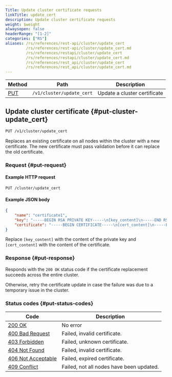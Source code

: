 ```yaml
---
Title: Update cluster certificate requests
linkTitle: update_cert
description: Update cluster certificate requests
weight: $weight
alwaysopen: false
headerRange: "[1-2]"
categories: ["RS"]
aliases: /rs/references/rest-api/cluster/update_cert
         /rs/references/rest-api/cluster/update_cert.md
         /rs/references/restapi/cluster/update_cert
         /rs/references/restapi/cluster/update_cert.md
         /rs/references/rest_api/cluster/update_cert
         /rs/references/rest_api/cluster/update_cert.md
---
```


| Method | Path | Description |
|--------|------|-------------|
| [PUT](#put-cluster-update_cert) | `/v1/cluster/update_cert` | Update a cluster certificate |

## Update cluster certificate {#put-cluster-update_cert}

```sh
PUT /v1/cluster/update_cert
```

Replaces an existing certificate on all nodes within the cluster with a new certificate. The new certificate must pass validation before it can replace the old certificate.

### Request {#put-request}

#### Example HTTP request

```sh
PUT /cluster/update_cert
```

#### Example JSON body

```json
{
    "name": "certificate1",
    "key": "-----BEGIN RSA PRIVATE KEY-----\n[key_content]\n-----END RSA PRIVATE KEY-----",
    "certificate": "-----BEGIN CERTIFICATE-----\n[cert_content]\n-----END CERTIFICATE-----",
}
```

Replace `[key_content]` with the content of the private key and `[cert_content]` with the content of the certificate.

### Response {#put-response}

Responds with the `200 OK` status code if the certificate replacement succeeds across the entire cluster.

Otherwise, retry the certificate update in case the failure was due to a temporary issue in the cluster.

### Status codes {#put-status-codes}

| Code | Description |
|------|-------------|
| [200 OK](http://www.w3.org/Protocols/rfc2616/rfc2616-sec10.html#sec10.2.1) | No error |
| [400 Bad Request](http://www.w3.org/Protocols/rfc2616/rfc2616-sec10.html#sec10.4.1) | Failed, invalid certificate. |
| [403 Forbidden](http://www.w3.org/Protocols/rfc2616/rfc2616-sec10.html#sec10.4.4) | Failed, unknown certificate. |
| [404 Not Found](http://www.w3.org/Protocols/rfc2616/rfc2616-sec10.html#sec10.4.5) | Failed, invalid certificate. |
| [406 Not Acceptable](http://www.w3.org/Protocols/rfc2616/rfc2616-sec10.html#sec10.4.7) | Failed, expired certificate. |
| [409 Conflict](http://www.w3.org/Protocols/rfc2616/rfc2616-sec10.html#sec10.4.10) | Failed, not all nodes have been updated. |

